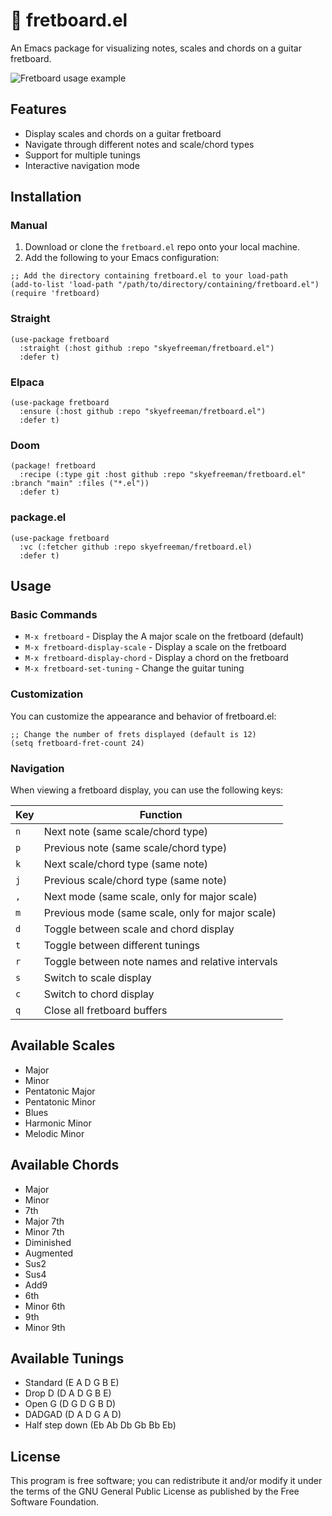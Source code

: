 # 🎸 fretboard.el

An Emacs package for visualizing notes, scales and chords on a guitar fretboard.

![Fretboard usage example](https://raw.githubusercontent.com/skyefreeman/fretboard.el/main/fretboard-example-usage.gif)

## Features

- Display scales and chords on a guitar fretboard
- Navigate through different notes and scale/chord types
- Support for multiple tunings
- Interactive navigation mode

## Installation

### Manual

1. Download or clone the `fretboard.el` repo onto your local machine.
2. Add the following to your Emacs configuration:

```elisp
;; Add the directory containing fretboard.el to your load-path
(add-to-list 'load-path "/path/to/directory/containing/fretboard.el")
(require 'fretboard)
```

### Straight

```elisp
(use-package fretboard
  :straight (:host github :repo "skyefreeman/fretboard.el")
  :defer t)
```

### Elpaca

```elisp
(use-package fretboard
  :ensure (:host github :repo "skyefreeman/fretboard.el")
  :defer t)
```

### Doom

```elisp
(package! fretboard
  :recipe (:type git :host github :repo "skyefreeman/fretboard.el" :branch "main" :files ("*.el"))
  :defer t)
```

### package.el

```elisp
(use-package fretboard
  :vc (:fetcher github :repo skyefreeman/fretboard.el)
  :defer t)
```

## Usage

### Basic Commands

- `M-x fretboard` - Display the A major scale on the fretboard (default)
- `M-x fretboard-display-scale` - Display a scale on the fretboard
- `M-x fretboard-display-chord` - Display a chord on the fretboard
- `M-x fretboard-set-tuning` - Change the guitar tuning

### Customization

You can customize the appearance and behavior of fretboard.el:

```elisp
;; Change the number of frets displayed (default is 12)
(setq fretboard-fret-count 24)
```

### Navigation

When viewing a fretboard display, you can use the following keys:

| Key | Function |
|-----|----------|
| `n` | Next note (same scale/chord type) |
| `p` | Previous note (same scale/chord type) |
| `k` | Next scale/chord type (same note) |
| `j` | Previous scale/chord type (same note) |
| `,` | Next mode (same scale, only for major scale) |
| `m` | Previous mode (same scale, only for major scale) |
| `d` | Toggle between scale and chord display |
| `t` | Toggle between different tunings |
| `r` | Toggle between note names and relative intervals |
| `s` | Switch to scale display |
| `c` | Switch to chord display |
| `q` | Close all fretboard buffers |

## Available Scales

- Major
- Minor
- Pentatonic Major
- Pentatonic Minor
- Blues
- Harmonic Minor
- Melodic Minor

## Available Chords

- Major
- Minor
- 7th
- Major 7th
- Minor 7th
- Diminished
- Augmented
- Sus2
- Sus4
- Add9
- 6th
- Minor 6th
- 9th
- Minor 9th

## Available Tunings

- Standard (E A D G B E)
- Drop D (D A D G B E)
- Open G (D G D G B D)
- DADGAD (D A D G A D)
- Half step down (Eb Ab Db Gb Bb Eb)

## License

This program is free software; you can redistribute it and/or modify it under the terms of the GNU General Public License as published by the Free Software Foundation.
